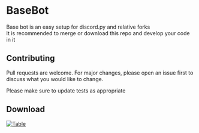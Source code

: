 # BaseBot
Base bot is an easy setup for discord.py and relative forks\
It is recommended to merge or download this repo and develop your code in it


## Contributing
Pull requests are welcome. For major changes, please open an issue first to discuss what you would like to change.

Please make sure to update tests as appropriate

## Download
[![Table](http://i.imgur.com/4n3DWEe.png)](https://github.com/Tvrsier/BaseBot/archive/refs/tags/discord.zip)    
